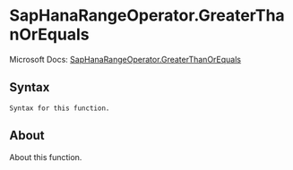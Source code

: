 ---
---

# SapHanaRangeOperator.GreaterThanOrEquals

Microsoft Docs: [SapHanaRangeOperator.GreaterThanOrEquals](https://docs.microsoft.com/en-us/powerquery-m/saphanarangeoperator-greaterthanorequals)

## Syntax

```powerquery-m
Syntax for this function.
```

## About

About this function.

